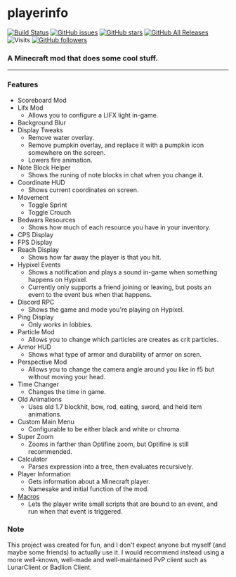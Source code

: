 # playerinfo
[![Build Status](https://travis-ci.org/PepperLola/playerinfo.svg?branch=master)](https://travis-ci.org/PepperLola/playerinfo)
[![GitHub issues](https://img.shields.io/github/issues/PepperLola/playerinfo)](https://github.com/PepperLola/playerinfo/issues)
[![GitHub stars](https://img.shields.io/github/stars/PepperLola/playerinfo)](https://github.com/PepperLola/playerinfo/stargazers)
[![GitHub All Releases](https://img.shields.io/github/downloads/PepperLola/playerinfo/total)](https://github.com/PepperLola/playerinfo/releases/latest)
![Visits](https://badges.pufler.dev/visits/PepperLola/playerinfo)
[![GitHub followers](https://img.shields.io/github/followers/PepperLola?label=Follow%20Me%21&style=social)](https://github.com/PepperLola)
### A Minecraft mod that does some cool stuff.

---

### Features
* Scoreboard Mod
* Lifx Mod
  * Allows you to configure a LIFX light in-game.
* Background Blur
* Display Tweaks
  * Remove water overlay. 
  * Remove pumpkin overlay, and replace it with a pumpkin icon somewhere on the screen.
  * Lowers fire animation. 
* Note Block Helper
  * Shows the runing of note blocks in chat when you change it. 
* Coordinate HUD
  * Shows current coordinates on screen.
* Movement
  * Toggle Sprint
  * Toggle Crouch
* Bedwars Resources
  * Shows how much of each resource you have in your inventory.
* CPS Display
* FPS Display
* Reach Display
  * Shows how far away the player is that you hit.
* Hypixel Events
  * Shows a notification and plays a sound in-game when something happens on Hypixel.
  * Currently only supports a friend joining or leaving, but posts an event to the event bus when that happens.
* Discord RPC
  * Shows the game and mode you're playing on Hypixel.
* Ping Display
  * Only works in lobbies.
* Particle Mod
  * Allows you to change which particles are creates as crit particles.
* Armor HUD
  * Shows what type of armor and durability of armor on scren.
* Perspective Mod
  * Allows you to change the camera angle around you like in f5 but without moving your head. 
* Time Changer
  * Changes the time in game. 
* Old Animations
  * Uses old 1.7 blockhit, bow, rod, eating, sword, and held item animations. 
* Custom Main Menu
  * Configurable to be either black and white or chroma.
* Super Zoom
  * Zooms in farther than Optifine zoom, but Optifine is still recommended.
* Calculator
  * Parses expression into a tree, then evaluates recursively.
* Player Information
  * Gets information about a Minecraft player.
  * Namesake and initial function of the mod.
* [Macros](https://github.com/PepperLola/playerinfo/wiki/Macros)
  * Lets the player write small scripts that are bound to an event, and run when that event is triggered.

### Note
This project was created for fun, and I don't expect anyone but myself (and maybe some friends) to actually use it. I would recommend instead using a more well-known, well-made and well-maintained PvP client such as LunarClient or Badlion Client.
